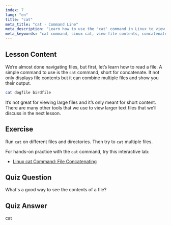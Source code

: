 ```yaml
---
index: 7
lang: "en"
title: "cat"
meta_title: "cat - Command Line"
meta_description: "Learn how to use the 'cat' command in Linux to view file contents and concatenate files. A beginner-friendly guide to basic Linux commands."
meta_keywords: "cat command, Linux cat, view file contents, concatenate files, Linux commands, beginner Linux, Linux tutorial, Linux guide"
---
```


## Lesson Content

We’re almost done navigating files, but first, let’s learn how to read a file. A simple command to use is the `cat` command, short for concatenate. It not only displays file contents but it can combine multiple files and show you their output.

```bash
cat dogfile birdfile
```

It’s not great for viewing large files and it’s only meant for short content. There are many other tools that we use to view larger text files that we’ll discuss in the next lesson.

## Exercise

Run `cat` on different files and directories. Then try to `cat` multiple files.

For hands-on practice with the `cat` command, try this interactive lab:

- [Linux cat Command: File Concatenating](https://labex.io/labs/linux-linux-cat-command-file-concatenating-210986)

## Quiz Question

What's a good way to see the contents of a file?

## Quiz Answer

cat
